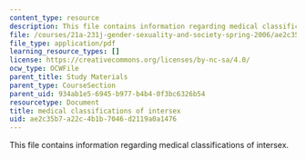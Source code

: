 ```yaml
---
content_type: resource
description: This file contains information regarding medical classifications of intersex.
file: /courses/21a-231j-gender-sexuality-and-society-spring-2006/ae2c35b7a22c4b1b7046d2119a0a1476_MIT21A_213JS06_intersex.pdf
file_type: application/pdf
learning_resource_types: []
license: https://creativecommons.org/licenses/by-nc-sa/4.0/
ocw_type: OCWFile
parent_title: Study Materials
parent_type: CourseSection
parent_uid: 934ab1e5-6945-b977-b4b4-0f3bc6326b54
resourcetype: Document
title: medical classifications of intersex
uid: ae2c35b7-a22c-4b1b-7046-d2119a0a1476
---
```

This file contains information regarding medical classifications of intersex.